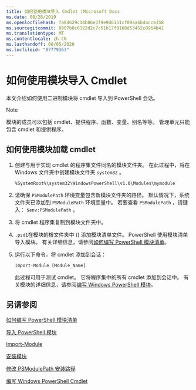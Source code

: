 ```yaml
---
title: 如何使用模块导入 Cmdlet |Microsoft Docs
ms.date: 08/28/2019
ms.openlocfilehash: fa8d629c14b06e3f9e9d6151cf09aa6b4acce358
ms.sourcegitcommit: 0907b8c6322d2c7c61b17f8168d53452c8964b41
ms.translationtype: MT
ms.contentlocale: zh-CN
ms.lasthandoff: 08/05/2020
ms.locfileid: "87779363"
---
```

# <a name="how-to-import-cmdlets-using-modules"></a>如何使用模块导入 Cmdlet

本文介绍如何使用二进制模块将 cmdlet 导入到 PowerShell 会话。

> [!NOTE]
> 模块的成员可以包括 cmdlet、提供程序、函数、变量、别名等等。 管理单元只能包含 cmdlet 和提供程序。

## <a name="how-to-load-cmdlets-using-a-module"></a>如何使用模块加载 cmdlet

1. 创建与用于实现 cmdlet 的程序集文件同名的模块文件夹。 在此过程中，将在 Windows 文件夹中创建模块文件夹 `system32` 。

   `%SystemRoot%\system32\WindowsPowerShell\v1.0\Modules\mymodule`

1. 请确保 `PSModulePath` 环境变量包含新模块文件夹的路径。 默认情况下，系统文件夹已添加到 `PSModulePath` 环境变量中。 若要查看 `PSModulePath` ，请键入： `$env:PSModulePath` 。

1. 将 cmdlet 程序集复制到模块文件夹中。

1. `.psd1`在模块的根文件夹中 () 添加模块清单文件。 PowerShell 使用模块清单导入模块。 有关详细信息，请参阅[如何编写 PowerShell 模块清单](../module/how-to-write-a-powershell-module-manifest.md)。

1. 运行以下命令，将 cmdlet 添加到会话：

   `Import-Module [Module_Name]`

   此过程可用于测试 cmdlet。 它将程序集中的所有 cmdlet 添加到会话中。 有关模块的详细信息，请参阅[编写 Windows PowerShell 模块](../module/writing-a-windows-powershell-module.md)。

## <a name="see-also"></a>另请参阅

[如何编写 PowerShell 模块清单](../module/how-to-write-a-powershell-module-manifest.md)

[导入 PowerShell 模块](../module/importing-a-powershell-module.md)

[Import-Module](/powershell/module/Microsoft.PowerShell.Core/Import-Module)

[安装模块](../module/installing-a-powershell-module.md)

[修改 PSModulePath 安装路径](../module/modifying-the-psmodulepath-installation-path.md)

[编写 Windows PowerShell Cmdlet](../cmdlet/cmdlet-overview.md)
